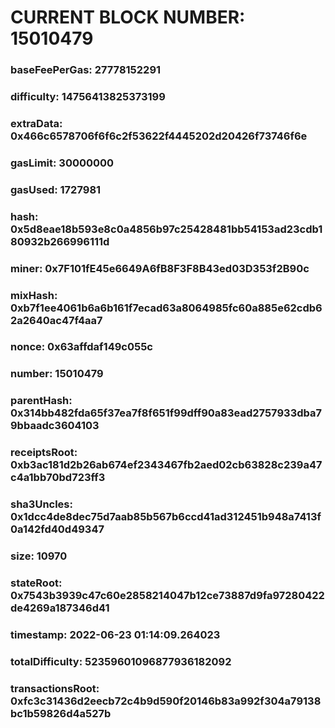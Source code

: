 # CURRENT BLOCK NUMBER: 15010479

### baseFeePerGas: 27778152291
### difficulty: 14756413825373199
### extraData: 0x466c6578706f6f6c2f53622f4445202d20426f73746f6e
### gasLimit: 30000000
### gasUsed: 1727981
### hash: 0x5d8eae18b593e8c0a4856b97c25428481bb54153ad23cdb180932b266996111d
### miner: 0x7F101fE45e6649A6fB8F3F8B43ed03D353f2B90c
### mixHash: 0xb7f1ee4061b6a6b161f7ecad63a8064985fc60a885e62cdb62a2640ac47f4aa7
### nonce: 0x63affdaf149c055c
### number: 15010479
### parentHash: 0x314bb482fda65f37ea7f8f651f99dff90a83ead2757933dba79bbaadc3604103
### receiptsRoot: 0xb3ac181d2b26ab674ef2343467fb2aed02cb63828c239a47c4a1bb70bd723ff3
### sha3Uncles: 0x1dcc4de8dec75d7aab85b567b6ccd41ad312451b948a7413f0a142fd40d49347
### size: 10970
### stateRoot: 0x7543b3939c47c60e2858214047b12ce73887d9fa97280422de4269a187346d41
### timestamp: 2022-06-23 01:14:09.264023
### totalDifficulty: 52359601096877936182092
### transactionsRoot: 0xfc3c31436d2eecb72c4b9d590f20146b83a992f304a79138bc1b59826d4a527b
